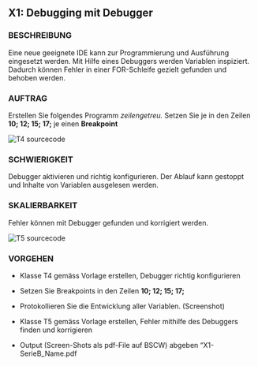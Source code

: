 ## X1: Debugging mit Debugger

### BESCHREIBUNG

Eine neue geeignete IDE kann zur Programmierung und Ausführung eingesetzt werden. Mit Hilfe eines Debuggers werden Variablen inspiziert. Dadurch können Fehler in einer FOR-Schleife gezielt gefunden und behoben werden.
### AUFTRAG
Erstellen Sie folgendes Programm _zeilengetreu._
Setzen Sie je in den Zeilen **10; 12; 15; 17;** je einen **Breakpoint**

![T4 sourcecode](https://puu.sh/CZhxU/fa4ef408fe.png)
### SCHWIERIGKEIT
Debugger aktivieren und richtig konfigurieren. Der Ablauf kann gestoppt und Inhalte von Variablen ausgelesen werden.
### SKALIERBARKEIT
Fehler können mit Debugger gefunden und korrigiert werden.

![T5 sourcecode](https://puu.sh/CZhz0/1210a9aa99.png)
### VORGEHEN

- Klasse T4 gemäss Vorlage erstellen, Debugger richtig konfigurieren
- Setzen Sie Breakpoints in den Zeilen **10; 12; 15; 17;**
- Protokollieren Sie die Entwicklung aller Variablen. (Screenshot)
- Klasse T5 gemäss Vorlage erstellen, Fehler mithilfe des Debuggers finden und korrigieren

- Output (Screen-Shots als pdf-File auf BSCW) abgeben 
“X1-SerieB_Name.pdf
